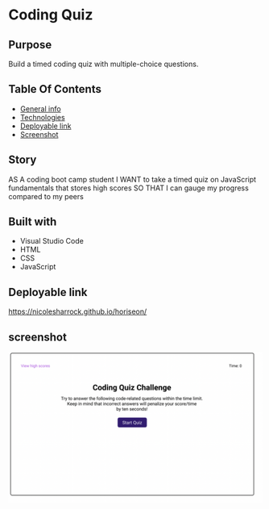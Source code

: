 # Coding Quiz

## Purpose 
Build a timed coding quiz with multiple-choice questions.

## Table Of Contents
* [General info](#story)
* [Technologies](#built-with)
* [Deployable link](#deployable-link) 
* [Screenshot](#screenshot)

## Story
AS A coding boot camp student
I WANT to take a timed quiz on JavaScript fundamentals that stores high scores
SO THAT I can gauge my progress compared to my peers


## Built with
* Visual Studio Code
* HTML
* CSS
* JavaScript


## Deployable link 
https://nicolesharrock.github.io/horiseon/

## screenshot 
![screenshot](/assets/images/quiz.png)